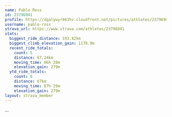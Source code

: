 ```yaml
---
name: Pablo Ross
id: 23796941
profile: https://dgalywyr863hv.cloudfront.net/pictures/athletes/23796941/14615399/1/large.jpg
username: pablo-ross
strava_url: https://www.strava.com/athletes/23796941
stats:
  biggest_ride_distance: 193.82km
  biggest_climb_elevation_gain: 1170.9m
  recent_ride_totals:
    count: 5
    distance: 67.24km
    moving_time: 06h 28m
    elevation_gain: 279m
  ytd_ride_totals:
    count: 6
    distance: 67km
    moving_time: 07h 29m
    elevation_gain: 279m
layout: strava_member
--- 
```

...
